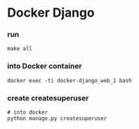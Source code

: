 # Docker Django

### run
```
make all
```


### into Docker container
```
docker exec -ti docker-django_web_1 bash

```

### create createsuperuser

```
# into docker
python manage.py createsuperuser
```
